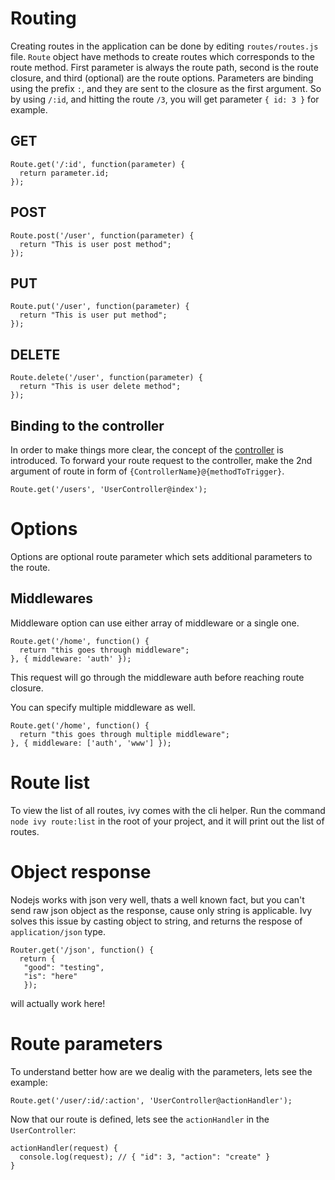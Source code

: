 # Routing

Creating routes in the application can be done by editing `routes/routes.js` file. 
`Route` object have methods to create routes which corresponds to the route method.
First parameter is always the route path, second is the route closure, and third (optional) are the route options.
Parameters are binding using the prefix `:`, and they are sent to the closure as the first argument.
So by using `/:id`, and hitting the route `/3`, you will get parameter `{ id: 3 }` for example.


## GET

```
Route.get('/:id', function(parameter) {
  return parameter.id;
});
```

## POST

```
Route.post('/user', function(parameter) {
  return "This is user post method";
});
```

## PUT

```
Route.put('/user', function(parameter) {
  return "This is user put method";
});
```

## DELETE

```
Route.delete('/user', function(parameter) {
  return "This is user delete method";
});
```

## Binding to the controller

In order to make things more clear, the concept of the [controller](/docs/controller) is introduced. To forward your route request to the controller, make the 2nd argument of route in form of `{ControllerName}@{methodToTrigger}`.

```
Route.get('/users', 'UserController@index');
```


# Options

Options are optional route parameter which sets additional parameters to the route.

## Middlewares

Middleware option can use either array of middleware or a single one.

```
Route.get('/home', function() {
  return "this goes through middleware";
}, { middleware: 'auth' });
```

This request will go through the middleware auth before reaching route closure.

You can specify multiple middleware as well.

```
Route.get('/home', function() {
  return "this goes through multiple middleware";
}, { middleware: ['auth', 'www'] });
```

# Route list

To view the list of all routes, ivy comes with the cli helper.
Run the command `node ivy route:list` in the root of your project, and it will print out the list of routes.

# Object response

Nodejs works with json very well, thats a well known fact, but you can't send raw json object as the response, cause only string is applicable. Ivy solves this issue by casting object to string, and returns the respose of `application/json` type.

```
Router.get('/json', function() {
  return {
   "good": "testing",
   "is": "here"
   });
```

will actually work here!

# Route parameters

To understand better how are we dealig with the parameters, lets see the example:

```
Route.get('/user/:id/:action', 'UserController@actionHandler');
```

Now that our route is defined, lets see the `actionHandler` in the `UserController`:

```
actionHandler(request) {
  console.log(request); // { "id": 3, "action": "create" }
}
```
